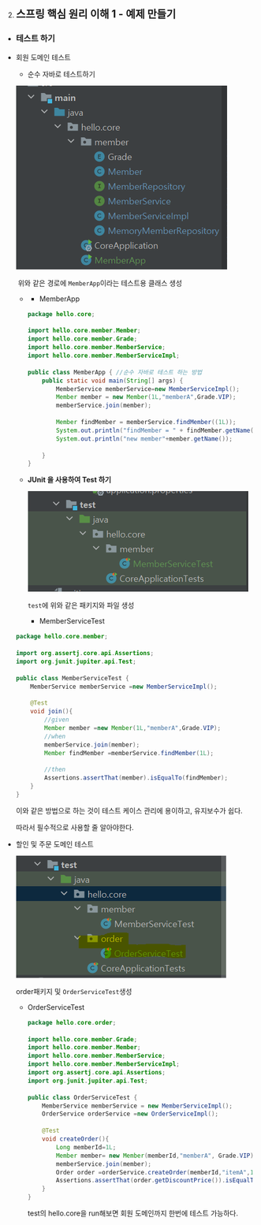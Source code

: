 2. ## 스프링 핵심 원리 이해 1 - 예제 만들기

- ### 테스트 하기

- 회원 도메인 테스트

  - 순수 자바로 테스트하기

  

  ![image-20210820020513534](https://raw.githubusercontent.com/soleu/image_repo/main/img/image-20210820020513534.png)

  ​		위와 같은 경로에 `MemberApp`이라는 테스트용 클래스 생성

    -   - MemberApp

        ```java
        package hello.core;
        
        import hello.core.member.Member;
        import hello.core.member.Grade;
        import hello.core.member.MemberService;
        import hello.core.member.MemberServiceImpl;
        
        public class MemberApp { //순수 자바로 테스트 하는 방법
            public static void main(String[] args) {
                MemberService memberService=new MemberServiceImpl();
                Member member = new Member(1L,"memberA",Grade.VIP);
                memberService.join(member);
        
                Member findMember = memberService.findMember((1L));
                System.out.println("findMember = " + findMember.getName());
                System.out.println("new member"+member.getName());
        
            }
        }
        
        ```

  - **JUnit 을 사용하여 Test 하기**

    ![image-20210820020803545](https://raw.githubusercontent.com/soleu/image_repo/main/img/image-20210820020803545.png)

    `test`에 위와 같은 패키지와 파일 생성

    

    - MemberServiceTest

  ```java
  package hello.core.member;
  
  import org.assertj.core.api.Assertions;
  import org.junit.jupiter.api.Test;
  
  public class MemberServiceTest {
      MemberService memberService =new MemberServiceImpl();
  
      @Test
      void join(){
          //given
          Member member =new Member(1L,"memberA",Grade.VIP);
          //when
          memberService.join(member);
          Member findMember =memberService.findMember(1L);
  
          //then
          Assertions.assertThat(member).isEqualTo(findMember);
      }
  }
  ```

  이와 같은 방법으로 하는 것이 테스트 케이스 관리에 용이하고, 유지보수가 쉽다.

  따라서 필수적으로 사용할 줄 알아야한다.

  

- 할인 및 주문 도메인 테스트

  ![image-20210820030844301](https://raw.githubusercontent.com/soleu/image_repo/main/img/image-20210820030844301.png)

    order패키지 및 `OrderServiceTest`생성

  - OrderServiceTest

    ```java
    package hello.core.order;
    
    import hello.core.member.Grade;
    import hello.core.member.Member;
    import hello.core.member.MemberService;
    import hello.core.member.MemberServiceImpl;
    import org.assertj.core.api.Assertions;
    import org.junit.jupiter.api.Test;
    
    public class OrderServiceTest {
        MemberService memberService = new MemberServiceImpl();
        OrderService orderService =new OrderServiceImpl();
    
        @Test
        void createOrder(){
            Long memberId=1L;
            Member member= new Member(memberId,"memberA", Grade.VIP);
            memberService.join(member);
            Order order =orderService.createOrder(memberId,"itemA",10000);
            Assertions.assertThat(order.getDiscountPrice()).isEqualTo(1000);
        }
    }
    ```

    test의 hello.core을 run해보면 회원 도메인까지 한번에 테스트 가능하다.



